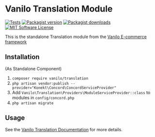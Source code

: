 # Vanilo Translation Module

[![Tests](https://img.shields.io/github/actions/workflow/status/vanilophp/translation/tests.yml?branch=master&style=flat-square)](https://github.com/vanilophp/translation/actions?query=workflow%3Atests)
[![Packagist version](https://img.shields.io/packagist/v/vanilo/translation.svg?style=flat-square)](https://packagist.org/packages/vanilo/translation)
[![Packagist downloads](https://img.shields.io/packagist/dt/vanilo/translation.svg?style=flat-square)](https://packagist.org/packages/vanilo/translation)
[![MIT Software License](https://img.shields.io/badge/license-MIT-blue.svg?style=flat-square)](LICENSE.md)

This is the standalone Translation module from the [Vanilo E-commerce framework](https://vanilo.io)

## Installation

(As Standalone Component)

1. `composer require vanilo/translation`
2. `php artisan vendor:publish --provider="Konekt\Concord\ConcordServiceProvider"`
3. Add `Vanilo\Translation\Providers\ModuleServiceProvider::class` to modules in `config/concord.php`
4. `php artisan migrate`

## Usage

See the [Vanilo Translation Documentation](https://vanilo.io/docs/master/translation) for more details.
